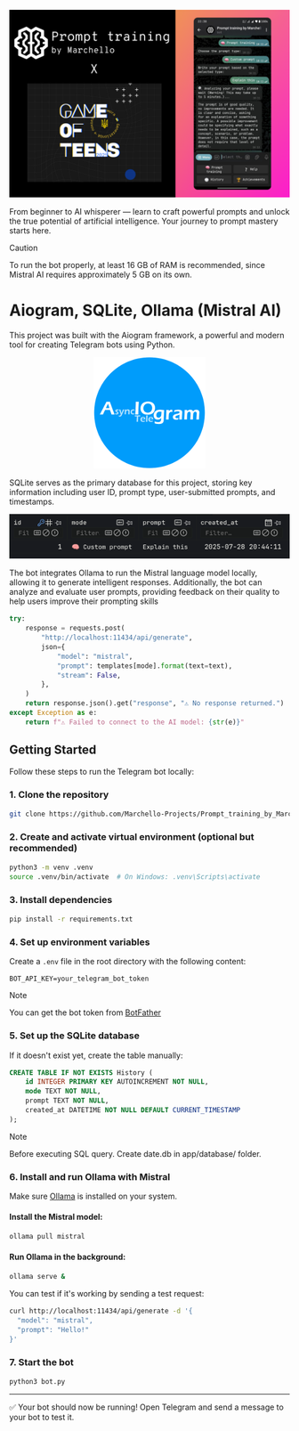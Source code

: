 ![logo](./app/imgs/Group%201%20copy.png)

From beginner to AI whisperer — learn to craft powerful prompts and unlock the true potential of artificial intelligence. Your journey to prompt mastery starts here.

> [!CAUTION]
> To run the bot properly, at least 16 GB of RAM is recommended, since Mistral AI requires approximately 5 GB on its own.

# Aiogram, SQLite, Ollama (Mistral AI)

This project was built with the Aiogram framework, a powerful and modern tool for creating Telegram bots using Python.

<p align="center"><img src="./app/imgs/logo.webp"/></p>

SQLite serves as the primary database for this project, storing key information including user ID, prompt type, user-submitted prompts, and timestamps.

<p align="center"><img src="./app/imgs/Screenshot%20From%202025-07-28%2023-44-50.png" width="800" /></p>

The bot integrates Ollama to run the Mistral language model locally, allowing it to generate intelligent responses. Additionally, the bot can analyze and evaluate user prompts, providing feedback on their quality to help users improve their prompting skills

```python
try:
    response = requests.post(
        "http://localhost:11434/api/generate",
        json={
            "model": "mistral",
            "prompt": templates[mode].format(text=text),
            "stream": False,
        },
    )
    return response.json().get("response", "⚠️ No response returned.")
except Exception as e:
    return f"⚠️ Failed to connect to the AI model: {str(e)}"
```

## Getting Started

Follow these steps to run the Telegram bot locally:

### 1. Clone the repository

```bash
git clone https://github.com/Marchello-Projects/Prompt_training_by_Marchello
```

### 2. Create and activate virtual environment (optional but recommended)

```bash
python3 -m venv .venv
source .venv/bin/activate  # On Windows: .venv\Scripts\activate
```

### 3. Install dependencies

```bash
pip install -r requirements.txt
```

### 4. Set up environment variables

Create a `.env` file in the root directory with the following content:

```env
BOT_API_KEY=your_telegram_bot_token
```

> [!NOTE]
> You can get the bot token from [BotFather](https://t.me/BotFather)

### 5. Set up the SQLite database

If it doesn't exist yet, create the table manually:

```sql
CREATE TABLE IF NOT EXISTS History (
	id INTEGER PRIMARY KEY AUTOINCREMENT NOT NULL,
	mode TEXT NOT NULL,
	prompt TEXT NOT NULL,
	created_at DATETIME NOT NULL DEFAULT CURRENT_TIMESTAMP
);
```
> [!NOTE]
> Before executing SQL query. Create date.db in app/database/ folder.

### 6. Install and run Ollama with Mistral

Make sure [Ollama](https://ollama.com) is installed on your system.

#### Install the Mistral model:

```bash
ollama pull mistral
```

#### Run Ollama in the background:

```bash
ollama serve &
```

You can test if it's working by sending a test request:

```bash
curl http://localhost:11434/api/generate -d '{
  "model": "mistral",
  "prompt": "Hello!"
}'
```

### 7. Start the bot

```bash
python3 bot.py
```

---

✅ Your bot should now be running! Open Telegram and send a message to your bot to test it.
